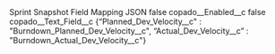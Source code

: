 <?xml version="1.0" encoding="UTF-8"?>
<CustomMetadata xmlns="http://soap.sforce.com/2006/04/metadata" xmlns:xsi="http://www.w3.org/2001/XMLSchema-instance" xmlns:xsd="http://www.w3.org/2001/XMLSchema">
    <label>Sprint Snapshot Field Mapping JSON</label>
    <protected>false</protected>
    <values>
        <field>copado__Enabled__c</field>
        <value xsi:type="xsd:boolean">false</value>
    </values>
    <values>
        <field>copado__Text_Field__c</field>
        <value xsi:type="xsd:string">{“Planned_Dev_Velocity__c&quot; : &quot;Burndown_Planned_Dev_Velocity__c&quot;,  “Actual_Dev_Velocity__c” : &quot;Burndown_Actual_Dev_Velocity__c&quot;}</value>
    </values>
</CustomMetadata>
